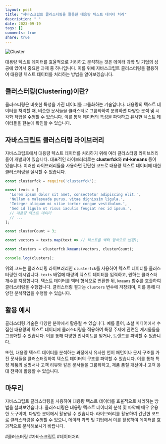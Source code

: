 ```yaml
---
layout: post
title: "자바스크립트 클러스터링을 활용한 대용량 텍스트 데이터 처리"
description: " "
date: 2023-09-19
tags: []
comments: true
share: true
---
```


![Cluster](https://example.com/cluster-image.jpg)

대용량 텍스트 데이터를 효율적으로 처리하고 분석하는 것은 데이터 과학 및 기업의 성공에 있어서 중요한 과제 중 하나입니다. 이를 위해 자바스크립트 클러스터링을 활용하여 대용량 텍스트 데이터를 처리하는 방법을 알아보겠습니다.

## 클러스터링(Clustering)이란?

클러스터링은 비슷한 특성을 가진 데이터를 그룹화하는 기술입니다. 대용량의 텍스트 데이터를 처리할 때, 비슷한 문서들을 클러스터로 그룹화하여 분류하면 다양한 분석 및 시각화 작업을 수행할 수 있습니다. 이를 통해 데이터의 특성을 파악하고 유사한 텍스트 데이터들을 한눈에 확인할 수 있습니다.

## 자바스크립트 클러스터링 라이브러리

자바스크립트에서 대용량 텍스트 데이터를 처리하기 위해 여러 클러스터링 라이브러리들이 개발되어 있습니다. 대표적인 라이브러리로는 **clusterfck**와 **ml-kmeans** 등이 있습니다. 이러한 라이브러리들을 사용하면 간단한 코드로 대용량 텍스트 데이터에 대한 클러스터링을 실시할 수 있습니다.

```javascript
const clusterfck = require('clusterfck');

const texts = [
  'Lorem ipsum dolor sit amet, consectetur adipiscing elit.',
  'Nullam a malesuada purus, vitae dignissim ligula.',
  'Integer aliquam mi vitae tortor congue vestibulum.',
  'Sed id ligula ut risus iaculis feugiat nec id ipsum.',
  // 대용량 텍스트 데이터
  // ...
];

const clusterCount = 3;

const vectors = texts.map(text => // 텍스트를 벡터 형식으로 변환);

const clusters = clusterfck.kmeans(vectors, clusterCount);

console.log(clusters);
```

위의 코드는 클러스터링 라이브러리인 `clusterfck`를 사용하여 텍스트 데이터를 클러스터링한 예시입니다. `texts` 배열에 대량의 텍스트 데이터를 입력하고, 원하는 클러스터 개수를 지정합니다. 텍스트 데이터를 벡터 형식으로 변환한 뒤, `kmeans` 함수를 호출하여 클러스터링을 수행합니다. 클러스터링 결과는 `clusters` 변수에 저장되며, 이를 통해 다양한 분석작업을 수행할 수 있습니다.

## 활용 예시

클러스터링 기술은 다양한 분야에서 활용될 수 있습니다. 예를 들어, 소셜 미디어에서 수집한 대용량의 텍스트 데이터에 클러스터링을 적용하여 특정 주제에 관련된 게시물들을 그룹화할 수 있습니다. 이를 통해 다양한 인사이트를 얻거나, 트렌드를 파악할 수 있습니다.

또한, 대용량 텍스트 데이터를 분석하는 과정에서 유사한 언어 패턴이나 문서 구조를 가진 문서들을 클러스터링하여 텍스트 데이터의 구조를 파악할 수 있습니다. 이를 통해 특정 제품의 설명서나 고객 리뷰와 같은 문서들을 그룹화하고, 제품 품질 개선이나 고객 응대 전략에 활용할 수 있습니다.

## 마무리

자바스크립트 클러스터링을 사용하여 대용량 텍스트 데이터를 효율적으로 처리하는 방법을 살펴보았습니다. 클러스터링은 대용량 텍스트 데이터의 분석 및 파악에 매우 유용한 도구이며, 다양한 분야에서 활용될 수 있습니다. 라이브러리를 활용하여 간단한 코드로 클러스터링을 수행할 수 있으니, 데이터 과학 및 기업에서 이를 활용하여 데이터를 효과적으로 분석해보시기 바랍니다.

#클러스터링 #자바스크립트 #데이터처리